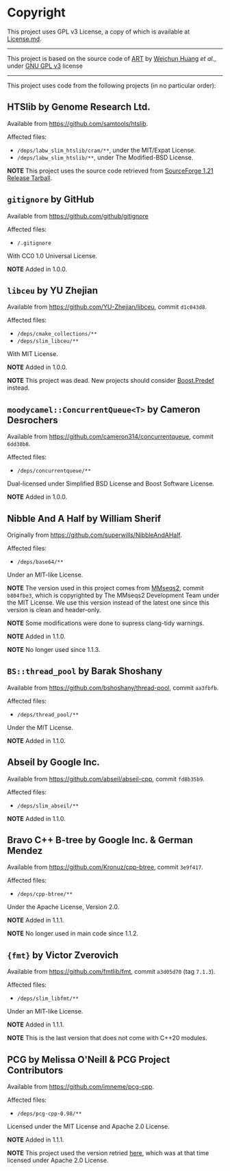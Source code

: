 # Copyright

This project uses GPL v3 License, a copy of which is available at [License.md](../License.md).

---

This project is based on the source code of [ART](https://www.niehs.nih.gov/research/resources/software/biostatistics/art) by [Weichun Huang](mailto:whduke@gmail.com) _et al._, under [GNU GPL v3](https://www.gnu.org/licenses/) license

---

This project uses code from the following projects (in no particular order):

## HTSlib by Genome Research Ltd.

Available from <https://github.com/samtools/htslib>.

Affected files:

- `/deps/labw_slim_htslib/cram/**`, under the MIT/Expat License.
- `/deps/labw_slim_htslib/**`, under The Modified-BSD License.

**NOTE** This project uses the source code retrieved from [SourceForge 1.21 Release Tarball](https://sourceforge.net/projects/samtools/files/samtools/1.21/htslib-1.21.tar.bz2/download).

## `gitignore` by GitHub

Available from <https://github.com/github/gitignore>

Affected files:

- `/.gitignore`

With CC0 1.0 Universal License.

**NOTE** Added in 1.0.0.

## `libceu` by YU Zhejian

Available from <https://github.com/YU-Zhejian/libceu>, commit `d1c043d8`.

Affected files:

- `/deps/cmake_collections/**`
- `/deps/slim_libceu/**`
  
With MIT License.

**NOTE** Added in 1.0.0.

**NOTE** This project was dead. New projects should consider [Boost.Predef](https://www.boost.org/doc/libs/1_87_0/libs/predef/doc/index.html) instead.

## `moodycamel::ConcurrentQueue<T>` by Cameron Desrochers

Available from <https://github.com/cameron314/concurrentqueue>, commit `6dd38b8`.

Affected files:

- `/deps/concurrentqueue/**`

Dual-licensed under Simplified BSD License and Boost Software License.

**NOTE** Added in 1.0.0.

## Nibble And A Half by William Sherif

Originally from <https://github.com/superwills/NibbleAndAHalf>.

Affected files:

- `/deps/base64/**`

Under an MIT-like License.

**NOTE** The version used in this project comes from [MMseqs2](https://github.com/soedinglab/MMseqs2), commit `b804fbe3`, which is copyrighted by The MMseqs2 Development Team under the MIT License. We use this version instead of the latest one since this version is clean and header-only.

**NOTE** Some modifications were done to supress clang-tidy warnings.

**NOTE** Added in 1.1.0.

**NOTE** No longer used since 1.1.3.

## `BS::thread_pool` by Barak Shoshany

Available from <https://github.com/bshoshany/thread-pool>, commit `aa3fbfb`.
  
Affected files:

- `/deps/thread_pool/**`
  
Under the MIT License.

**NOTE** Added in 1.1.0.

## Abseil by Google Inc.

Available from <https://github.com/abseil/abseil-cpp>, commit `fd8b35b9`.

Affected files:

- `/deps/slim_abseil/**`

**NOTE** Added in 1.1.0.

## Bravo C++ B-tree by Google Inc. \& German Mendez

Available from <https://github.com/Kronuz/cpp-btree>, commit `3e9f417`.

Affected files:

- `/deps/cpp-btree/**`

Under the Apache License, Version 2.0.

**NOTE** Added in 1.1.1.

**NOTE** No longer used in main code since 1.1.2.

## `{fmt}` by Victor Zverovich

Available from <https://github.com/fmtlib/fmt>, commit `a3d05d70` (tag `7.1.3`).

Affected files:

- `/deps/slim_libfmt/**`

Under an MIT-like License.

**NOTE** Added in 1.1.1.

**NOTE** This is the last version that does not come with C++20 modules.

## PCG by Melissa O'Neill \& PCG Project Contributors

Available from <https://github.com/imneme/pcg-cpp>.

Affected files:

- `/deps/pcg-cpp-0.98/**`

Licensed under the MIT License and Apache 2.0 License.

**NOTE** Added in 1.1.1.

**NOTE** This project used the version retried [here](https://www.pcg-random.org/downloads/pcg-cpp-0.98.zip), which was at that time licensed under Apache 2.0 License.
